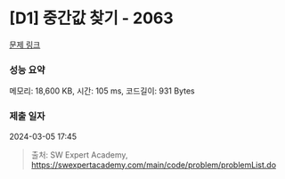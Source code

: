 # [D1] 중간값 찾기 - 2063 

[문제 링크](https://swexpertacademy.com/main/code/problem/problemDetail.do?contestProbId=AV5QPsXKA2UDFAUq) 

### 성능 요약

메모리: 18,600 KB, 시간: 105 ms, 코드길이: 931 Bytes

### 제출 일자

2024-03-05 17:45



> 출처: SW Expert Academy, https://swexpertacademy.com/main/code/problem/problemList.do